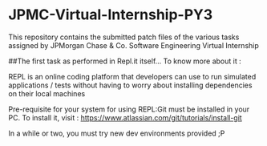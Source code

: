 # JPMC-Virtual-Internship-PY3

This repository contains the submitted patch files of the various tasks assigned by JPMorgan Chase & Co. Software Engineering Virtual Internship

##The first task as performed in Repl.it itself...
To know more about it : 

REPL is an online coding platform that developers can use to run simulated
applications / tests without having to worry about installing dependencies on
their local machines

Pre-requisite for your system for using REPL:Git must be installed in your PC. To install it, visit : https://www.atlassian.com/git/tutorials/install-git 
 
 In a while or two, you must try new dev environments provided ;P
